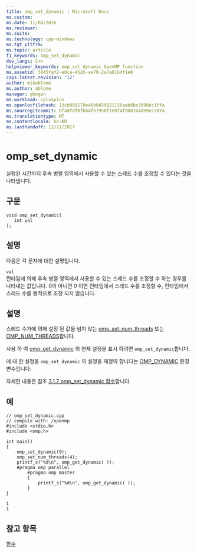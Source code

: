 ```yaml
---
title: omp_set_dynamic | Microsoft Docs
ms.custom: 
ms.date: 11/04/2016
ms.reviewer: 
ms.suite: 
ms.technology: cpp-windows
ms.tgt_pltfrm: 
ms.topic: article
f1_keywords: omp_set_dynamic
dev_langs: C++
helpviewer_keywords: omp_set_dynamic OpenMP function
ms.assetid: 3845faf2-a0ca-45a5-ae70-2a7a6164f1e8
caps.latest.revision: "12"
author: mikeblome
ms.author: mblome
manager: ghogen
ms.workload: cplusplus
ms.openlocfilehash: 13cb098170e46b8459821156aeb8be369bbc1ffa
ms.sourcegitcommit: 8fa8fdf0fbb4f57950f1e8f4f9b81b4d39ec7d7a
ms.translationtype: MT
ms.contentlocale: ko-KR
ms.lasthandoff: 12/21/2017
---
```

# <a name="ompsetdynamic"></a>omp_set_dynamic
실행된 시간까지 후속 병렬 영역에서 사용할 수 있는 스레드 수를 조정할 수 있다는 것을 나타냅니다.  
  
## <a name="syntax"></a>구문  
  
```  
void omp_set_dynamic(  
   int val  
);  
```  
  
## <a name="remarks"></a>설명  
 다음은 각 문자에 대한 설명입니다.  
  
 `val`  
 런타임에 의해 후속 병렬 영역에서 사용할 수 있는 스레드 수를 조정할 수 하는 경우를 나타내는 값입니다.  0이 아니면 0 이면 런타임에서 스레드 수를 조정할 수, 런타임에서 스레드 수를 동적으로 조정 되지 않습니다.  
  
## <a name="remarks"></a>설명  
 스레드 수가에 의해 설정 된 값을 넘지 않는 [omp_set_num_threads](../../../parallel/openmp/reference/omp-set-num-threads.md) 또는 [OMP_NUM_THREADS](../../../parallel/openmp/reference/omp-num-threads.md)합니다.  
  
 사용 하 여 [omp_get_dynamic](../../../parallel/openmp/reference/omp-get-dynamic.md) 의 현재 설정을 표시 하려면 `omp_set_dynamic`합니다.  
  
 에 대 한 설정을 `omp_set_dynamic` 의 설정을 재정의 합니다는 [OMP_DYNAMIC](../../../parallel/openmp/reference/omp-dynamic.md) 환경 변수입니다.  
  
 자세한 내용은 참조 [3.1.7 omp_set_dynamic 함수](../../../parallel/openmp/3-1-7-omp-set-dynamic-function.md)합니다.  
  
## <a name="example"></a>예  
  
```  
// omp_set_dynamic.cpp  
// compile with: /openmp  
#include <stdio.h>  
#include <omp.h>  
  
int main()   
{  
    omp_set_dynamic(9);  
    omp_set_num_threads(4);  
    printf_s("%d\n", omp_get_dynamic( ));  
    #pragma omp parallel  
        #pragma omp master  
        {  
            printf_s("%d\n", omp_get_dynamic( ));  
        }  
}  
```  
  
```Output  
1  
1  
```  
  
## <a name="see-also"></a>참고 항목  
 [함수](../../../parallel/openmp/reference/openmp-functions.md)